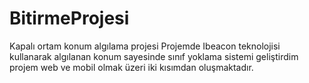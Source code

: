 # BitirmeProjesi
Kapalı ortam konum algılama projesi
Projemde Ibeacon teknolojisi kullanarak algılanan konum sayesinde sınıf yoklama sistemi geliştirdim projem web ve mobil olmak üzeri iki kısımdan oluşmaktadır.

